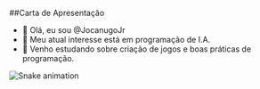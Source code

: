 ##Carta de Apresentação

- 👋 Olá, eu sou @JocanugoJr 
- 👀 Meu atual interesse está em programação de I.A.
- 🌱 Venho estudando sobre criação de jogos e boas práticas de programação.

![Snake animation](https://github.com/rafaballerini/JocanugoJr/blob/output/github-contribution-grid-snake.svg)
<!---
JocanugoJr/JocanugoJr is a ✨ special ✨ repository because its `README.md` (this file) appears on your GitHub profile.
You can click the Preview link to take a look at your changes.
--->
